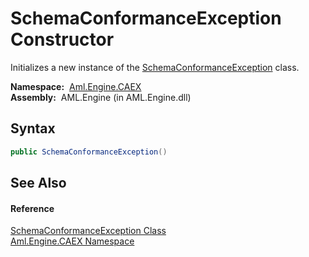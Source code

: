 SchemaConformanceException Constructor
======================================
Initializes a new instance of the [SchemaConformanceException][1] class.

  **Namespace:**  [Aml.Engine.CAEX][2]  
  **Assembly:**  AML.Engine (in AML.Engine.dll)

Syntax
------

```csharp
public SchemaConformanceException()
```


See Also
--------

#### Reference
[SchemaConformanceException Class][1]  
[Aml.Engine.CAEX Namespace][2]  

[1]: README.md
[2]: ../README.md
[3]: https://www.automationml.org
[4]: ../../icons/logoShade.png